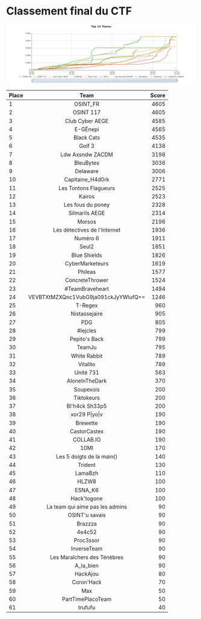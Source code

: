 # Classement final du CTF
![Top 10 Teams](Fichiers/classement.png)

|Place|Team|Score
|---|:---:|---:
1|OSINT_FR|4605
2|OSINT 117|4605
3|Club Cyber AEGE|4585
4|E-GÉnepi|4565
5|Black Cats|4535
6|Golf 3|4138
7|Ldw Axsndw ZACDM|3198
8|BleuBytes|3036
9|Delaware|3006
10|Capitaine_H4d0rk|2771
11|Les Tontons Flagueurs|2525
12|Kairos|2523
13|Les fous du poney|2328
14|Silmarils AEGE|2314
15|Morsos|2196
16|Les détectives de l'Internet|1936
17|Numéro 6|1911
18|Seul2|1851
19|Blue Shields|1826
20|CyberMarketeurs|1619
21|Phileas|1577
22|ConcreteThrower|1524
23|#TeamBraveheart|1494
24|VEVBTXtMZXQnc1VubG9ja091ckJyYWlufQ==|1246
25|T-Regex|960
26|Nistassejaire|905
27|PDG|805
28|#lejcles|799
29|Pepito's Back|799
30|TeamJu|795
31|White Rabbit|789
32|Vitalito|789
33|Unité 731|563
34|AloneInTheDark|370
35|Soupexois|200
36|Tiktokeurs|200
37|Bl'h4ck Sh33p5|200
38|xor29 P\|yo\|v|190
39|Brewette|190
40|CastorCastex|190
41|COLLAB<span>.</span>IO|190
42|10MI|170
43|Les 5 doigts de la main()|140
44|Trident|130
45|LamaBzh|110
46|HLZW8|100
47|ESNA_K6|100
48|Hack'togone|100
49|La team qui aime pas les admins|90
50|OSINT'u savais|90
51|Brazzza|90
52|4e4c52|90
53|Proc3ssor|90
54|InverseTeam|90
55|Les Maraîchers des Ténèbres|90
56|A_la_bien|90
57|HackAjou|80
58|Coron'Hack|70
59|Max|50
60|PartTimePlacoTeam|50
61|trufufu|40